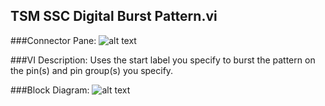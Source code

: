 ## **TSM SSC Digital Burst Pattern.vi**
###Connector Pane:
![alt text](/Instrument%20Control/Digital/Pattern%20Actions/TSM%20SSC%20Digital%20Burst%20Pattern.vic.png "TSM SSC Digital Burst Pattern.vi connector pane")

###VI Description:
Uses the start label you specify to burst the pattern on the pin(s) and pin group(s) you specify.

###Block Diagram:
![alt text](/Instrument%20Control/Digital/Pattern%20Actions/TSM%20SSC%20Digital%20Burst%20Pattern.vid.png "TSM SSC Digital Burst Pattern.vi block diagram")
